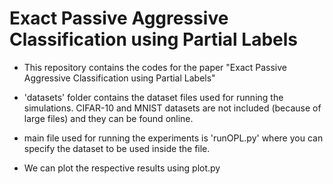 # Exact Passive Aggressive Classification using Partial Labels

- This repository contains the codes for the paper "Exact Passive Aggressive Classification using Partial Labels"

- 'datasets' folder contains the dataset files used for running the simulations. CIFAR-10 and MNIST datasets are not included (because of large files) 
  and they can be found online.

- main file used for running the experiments is 'runOPL.py' where you can specify the dataset to be used inside the file.

- We can plot the respective results using plot.py
